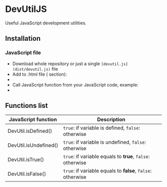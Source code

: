 # DevUtilJS

Useful JavaScript development utilities.

## Installation

### JavaScript file

 * Download whole repository or just a single `[devutil.js](dist/devutil.js)` file
 * Add to .html file (<head> section):
  * <script src="devutil.js"></script>
 * Call JavaScript function from your JavaScript code, example:
  * <script type="application/javascript">console.log(DevUtil.isTrue(true));</script>

## Functions list

| JavaScript function   | Description                                                 |
| --------------------- | ----------------------------------------------------------- |
| DevUtil.isDefined()   | `true`: if variable is defined, `false`: otherwise          |
| DevUtil.isUndefined() | `true`: if variable is undefined, `false`: otherwise        |
| DevUtil.isTrue()      | `true`: if variable equals to **true**, `false`: otherwise  |
| DevUtil.isFalse()     | `true`: if variable equals to **false**, `false`: otherwise |
